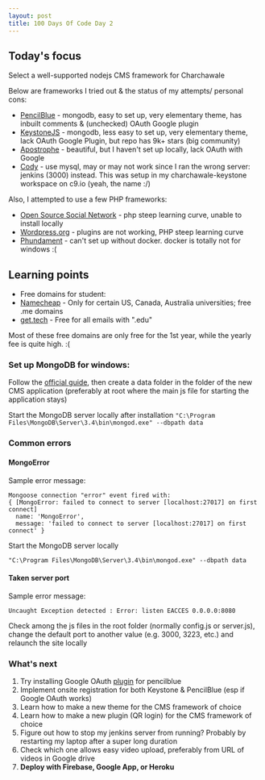 ```yaml
---
layout: post
title: 100 Days Of Code Day 2
---
```


## Today's focus

Select a well-supported nodejs CMS framework for Charchawale

Below are frameworks I tried out & the status of my attempts/ personal cons: 


- [PencilBlue](https://github.com/pencilblue/pencilblue) - mongodb, easy to set up, very elementary theme, has inbuilt comments & (unchecked) OAuth Google plugin
- [KeystoneJS](https://github.com/keystonejs/keystone) - mongodb, less easy to set up, very elementary theme, lack OAuth Google Plugin, but repo has 9k+ stars (big community)
- [Apostrophe](https://github.com/punkave/apostrophe) - beautiful, but I haven't set up locally, lack OAuth with Google
- [Cody](https://github.com/jcoppieters/cody) - use mysql, may or may not work since I ran the wrong server: jenkins (3000) instead. This was setup in my charchawale-keystone workspace on c9.io (yeah, the name :/) 

Also, I attempted to use a few PHP frameworks:

- [Open Source Social Network](https://www.opensource-socialnetwork.org/) - php steep learning curve, unable to install locally
- [Wordpress.org](https://wordpress.org/) - plugins are not working, PHP steep learning curve
- [Phundament](https://github.com/phundament/app) - can't set up without docker. docker is totally not for windows :(

## Learning points

- Free domains for student:
 - [Namecheap](https://www.namecheap.com/) - Only for certain US, Canada, Australia universities; free .me domains
 - [get.tech](http://get.tech/students/) - Free for all emails with ".edu"
 
Most of these free domains are only free for the 1st year, while the yearly fee is quite high. :( 

### Set up MongoDB for windows:

Follow the [official guide](https://docs.mongodb.com/manual/tutorial/install-mongodb-on-windows/), then create a data folder in the folder of the new CMS application (preferably at root where the main js file for starting the application stays)

Start the MongoDB server locally after installation `"C:\Program Files\MongoDB\Server\3.4\bin\mongod.exe" --dbpath data`

### Common errors

#### MongoError

Sample error message:

```
Mongoose connection "error" event fired with:
{ [MongoError: failed to connect to server [localhost:27017] on first connect]
  name: 'MongoError',
  message: 'failed to connect to server [localhost:27017] on first connect' }
```

Start the MongoDB server locally 

```
"C:\Program Files\MongoDB\Server\3.4\bin\mongod.exe" --dbpath data
```


#### Taken server port

Sample error message:

```
Uncaught Exception detected : Error: listen EACCES 0.0.0.0:8080
```
Check among the js files in the root folder (normally config.js or server.js), change the default port to another value (e.g. 3000, 3223, etc.) and relaunch the site locally

### What's next

1. Try installing Google OAuth [plugin](https://pencilblue.org/plugins/view/5616b3f82f320df86ff3a13f) for pencilblue
2. Implement onsite registration for both Keystone & PencilBlue (esp if Google OAuth works)
3. Learn how to make a new theme for the CMS framework of choice
4. Learn how to make a new plugin (QR login) for the CMS framework of choice
5. Figure out how to stop my jenkins server from running? Probably by restarting my laptop after a super long duration
6. Check which one allows easy video upload, preferably from URL of videos in Google drive 
7. **Deploy with Firebase, Google App, or Heroku**
